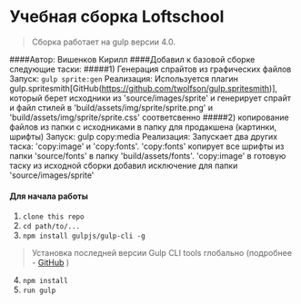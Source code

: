 # Учебная сборка Loftschool

> Сборка работает на gulp версии 4.0. 

####Автор: Вишенков Кирилл
####Добавил к базовой сборке следующие таски:
#####1) Генерация спрайтов из графических файлов
	Запуск: ```gulp sprite:gen```
	Реализация: Используется плагин gulp.spritesmith[GitHub(https://github.com/twolfson/gulp.spritesmith)], который берет исходники из 'source/images/sprite' и генерирует спрайт и файл стилей в 'build/assets/img/sprite/sprite.png' и 'build/assets/img/sprite/sprite.css' соответсвенно
#####2) копирование файлов из папки с исходниками в папку для продакшена (картинки, шрифты)
	Запуск: gulp copy:media
	Реализация: Запускает два других таска: 'copy:image' и 'copy:fonts'.
	'copy:fonts' копирует все шрифты из папки 'source/fonts' в папку 'build/assets/fonts'.
	'copy:image' в готовую таску из исходной сборки добавил исключение для папки 'source/images/sprite'

#### Для начала работы

1. ```clone this repo```
2. ```cd path/to/...```
3. ```npm install gulpjs/gulp-cli -g```  
> Установка последней версии Gulp CLI tools глобально (подробнее - [GitHub](https://github.com/gulpjs/gulp/blob/4.0/docs/getting-started.md) )

4. ```npm install```
6. ```run gulp``` 

